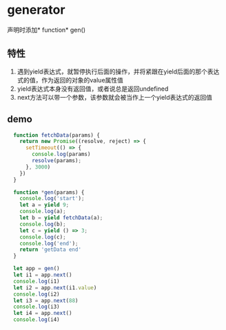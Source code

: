 <!--
 * @Descriptios  : 
 * @Author       : maps131_liaoxing
 * @Date         : 2021-06-30 21:55:51
 * @LastEditors  : maps131_liaoxing
 * @LastEditTime : 2021-07-01 21:17:11
 * @FilePath     : \进击的面试\10-generator.md
-->
# generator
声明时添加* function* gen()
## 特性
1. 遇到yield表达式，就暂停执行后面的操作，并将紧跟在yield后面的那个表达式的值，作为返回的对象的value属性值
2. yield表达式本身没有返回值，或者说总是返回undefined
3. next方法可以带一个参数，该参数就会被当作上一个yield表达式的返回值

## demo
```js
  function fetchData(params) {
    return new Promise((resolve, reject) => {
      setTimeout(() => {
        console.log(params)
        resolve(params);
      }, 3000)
    })
  }

  function *gen(params) {
    console.log('start');
    let a = yield 9;
    console.log(a);
    let b = yield fetchData(a);
    console.log(b);
    let c = yield () => 3;
    console.log(c);
    console.log('end');
    return 'getData end'
  }

  let app = gen()
  let i1 = app.next()
  console.log(i1)
  let i2 = app.next(i1.value)
  console.log(i2)
  let i3 = app.next(88)
  console.log(i3)
  let i4 = app.next()
  console.log(i4)
```